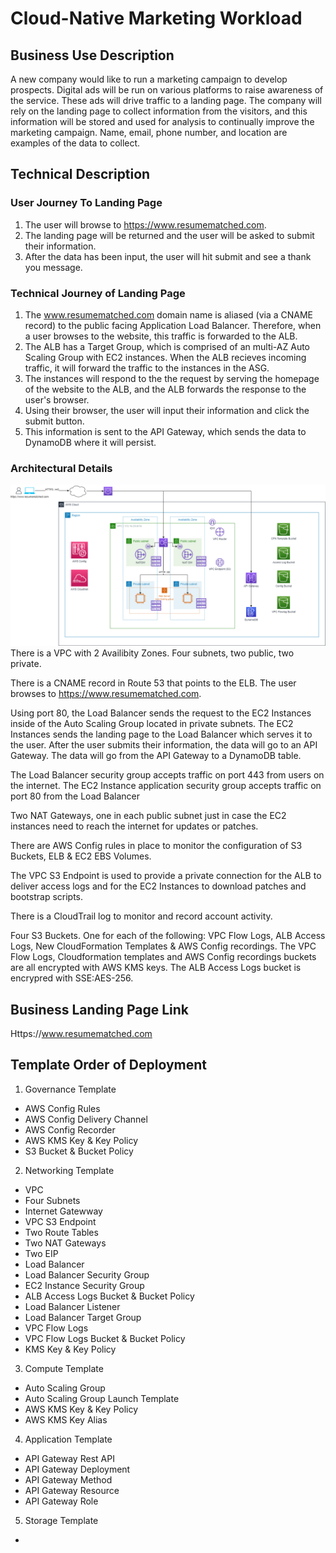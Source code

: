 # Cloud-Native Marketing Workload 

## Business Use Description 

A new company would like to run a marketing campaign to develop prospects. Digital ads will be run on various platforms to raise awareness of the service. These ads will drive traffic to a landing page. The company will rely on the landing page to collect information from the visitors, and this information will be stored and used for analysis to continually improve the marketing campaign. Name, email, phone number, and location are examples of the data to collect.

## Technical Description

### User Journey To Landing Page

1. The user will browse to https://www.resumematched.com. 
2. The landing page will be returned and the user will be asked to submit their information.
3. After the data has been input, the user will hit submit and see a thank you message.

### Technical Journey of Landing Page

1. The www.resumematched.com domain name is aliased (via a CNAME record) to the public facing Application Load Balancer. Therefore, when a user browses to the website, this traffic is forwarded to the ALB.
2. The ALB has a Target Group, which is comprised of an multi-AZ Auto Scaling Group with EC2 instances. When the ALB recieves incoming traffic, it will forward the traffic to the instances in the ASG.
3. The instances will respond to the the request by serving the homepage of the website to the ALB, and the ALB forwards the response to the user's browser.
4. Using their browser, the user will input their information and click the submit button.
5. This information is sent to the API Gateway, which sends the data to DynamoDB where it will persist. 

### Architectural Details
![High-Level Architecture](ArchitecturalDiagram.png) 
There is a VPC with 2 Availibity Zones. Four subnets, two public, two private.

There is a CNAME record in Route 53 that points to the ELB. The user browses to https://www.resumematched.com. 

Using port 80, the Load Balancer sends the request to the EC2 Instances inside of the Auto Scaling Group located in private subnets. The EC2 Instances sends the landing page to the Load Balancer which serves it to the user. After the user submits their information, the data will go to an API Gateway. The data will go from the API Gateway to a DynamoDB table.

The Load Balancer security group accepts traffic on port 443 from users on the internet. The EC2 Instance application security group accepts traffic on port 80 from the Load Balancer

Two NAT Gateways, one in each public subnet just in case the EC2 instances need to reach the internet for updates or patches.

There are AWS Config rules in place to monitor the configuration of S3 Buckets, ELB & EC2 EBS Volumes.

The VPC S3 Endpoint is used to provide a private connection for the ALB to deliver access logs and for the EC2 Instances to download patches and bootstrap scripts.

There is a CloudTrail log to monitor and record account activity.

Four S3 Buckets. One for each of the following: VPC Flow Logs, ALB Access Logs, New CloudFormation Templates & AWS Config recordings. The VPC Flow Logs, Cloudformation templates and AWS Config recordings buckets are all encrypted with AWS KMS keys. The ALB Access Logs bucket is encrypred with SSE:AES-256.


## Business Landing Page Link

Https://www.resumematched.com

## Template Order of Deployment

1. Governance Template
  * AWS Config Rules
  * AWS Config Delivery Channel
  * AWS Config Recorder
  * AWS KMS Key & Key Policy
  * S3 Bucket & Bucket Policy
2. Networking Template
  * VPC
  * Four Subnets
  * Internet Gatewway
  * VPC S3 Endpoint
  * Two Route Tables
  * Two NAT Gateways
  * Two EIP
  * Load Balancer
  * Load Balancer Security Group
  * EC2 Instance Security Group
  * ALB Access Logs Bucket & Bucket Policy
  * Load Balancer Listener
  * Load Balancer Target Group
  * VPC Flow Logs
  * VPC Flow Logs Bucket & Bucket Policy
  * KMS Key & Key Policy
3. Compute Template
  * Auto Scaling Group
  * Auto Scaling Group Launch Template
  * AWS KMS Key & Key Policy
  * AWS KMS Key Alias
4. Application Template
  * API Gateway Rest API
  * API Gateway Deployment
  * API Gateway Method
  * API Gateway Resource
  * API Gateway Role
5. Storage Template
  *









